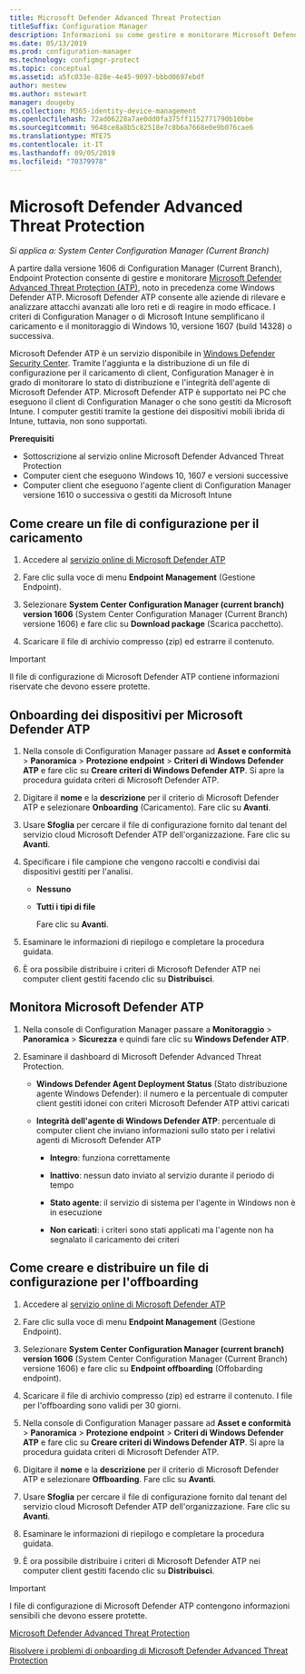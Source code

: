 ```yaml
---
title: Microsoft Defender Advanced Threat Protection
titleSuffix: Configuration Manager
description: Informazioni su come gestire e monitorare Microsoft Defender Advanced Threat Protection, un nuovo servizio che consente alle organizzazioni di rispondere agli attacchi avanzati.
ms.date: 05/13/2019
ms.prod: configuration-manager
ms.technology: configmgr-protect
ms.topic: conceptual
ms.assetid: a5fc033e-828e-4e45-9097-bbbd0697ebdf
author: mestew
ms.author: mstewart
manager: dougeby
ms.collection: M365-identity-device-management
ms.openlocfilehash: 72ad06228a7ae0dd0fa375ff1152771790b10bbe
ms.sourcegitcommit: 9648ce8a8b5c82518e7c8b6a7668e0e9b076cae6
ms.translationtype: MTE75
ms.contentlocale: it-IT
ms.lasthandoff: 09/05/2019
ms.locfileid: "70379978"
---
```

# <a name="microsoft-defender-advanced-threat-protection"></a>Microsoft Defender Advanced Threat Protection

*Si applica a: System Center Configuration Manager (Current Branch)*

A partire dalla versione 1606 di Configuration Manager (Current Branch), Endpoint Protection consente di gestire e monitorare [Microsoft Defender Advanced Threat Protection (ATP)](https://aka.ms/technet-wdatp), noto in precedenza come Windows Defender ATP. Microsoft Defender ATP consente alle aziende di rilevare e analizzare attacchi avanzati alle loro reti e di reagire in modo efficace.  I criteri di Configuration Manager o di Microsoft Intune semplificano il caricamento e il monitoraggio di Windows 10, versione 1607 (build 14328) o successiva.

Microsoft Defender ATP è un servizio disponibile in [Windows Defender Security Center](https://securitycenter.windows.com). Tramite l'aggiunta e la distribuzione di un file di configurazione per il caricamento di client, Configuration Manager è in grado di monitorare lo stato di distribuzione e l'integrità dell'agente di Microsoft Defender ATP. Microsoft Defender ATP è supportato nei PC che eseguono il client di Configuration Manager o che sono gestiti da Microsoft Intune. I computer gestiti tramite la gestione dei dispositivi mobili ibrida di Intune, tuttavia, non sono supportati.

 **Prerequisiti**  

-   Sottoscrizione al servizio online Microsoft Defender Advanced Threat Protection  
-   Computer cient che eseguono Windows 10, 1607 e versioni successive  
-   Computer client che eseguono l'agente client di Configuration Manager versione 1610 o successiva o gestiti da Microsoft Intune

## <a name="how-to-create-an-onboarding-configuration-file"></a>Come creare un file di configurazione per il caricamento  

 1.  Accedere al [servizio online di Microsoft Defender ATP](https://securitycenter.windows.com/)   

 2.  Fare clic sulla voce di menu **Endpoint Management** (Gestione Endpoint).  

 3.  Selezionare **System Center Configuration Manager (current branch) version 1606** (System Center Configuration Manager (Current Branch) versione 1606) e fare clic su **Download package** (Scarica pacchetto).  

 4.  Scaricare il file di archivio compresso (zip) ed estrarre il contenuto.

> [!IMPORTANT]
> Il file di configurazione di Microsoft Defender ATP contiene informazioni riservate che devono essere protette.

## <a name="onboard-devices-for-microsoft-defender-atp"></a>Onboarding dei dispositivi per Microsoft Defender ATP  

1. Nella console di Configuration Manager passare ad **Asset e conformità** > **Panoramica** > **Protezione endpoint** > **Criteri di Windows Defender ATP** e fare clic su **Creare criteri di Windows Defender ATP**. Si apre la procedura guidata criteri di Microsoft Defender ATP.  

2. Digitare il **nome** e la **descrizione** per il criterio di Microsoft Defender ATP e selezionare **Onboarding** (Caricamento). Fare clic su **Avanti**.  

3. Usare **Sfoglia** per cercare il file di configurazione fornito dal tenant del servizio cloud Microsoft Defender ATP dell'organizzazione. Fare clic su **Avanti**.  

4. Specificare i file campione che vengono raccolti e condivisi dai dispositivi gestiti per l'analisi.  

   - **Nessuno**   

   - **Tutti i tipi di file**  

     Fare clic su **Avanti**.  

5. Esaminare le informazioni di riepilogo e completare la procedura guidata.  

6. È ora possibile distribuire i criteri di Microsoft Defender ATP nei computer client gestiti facendo clic su **Distribuisci**.  

## <a name="monitor-microsoft-defender-atp"></a>Monitora Microsoft Defender ATP  

1.  Nella console di Configuration Manager passare a **Monitoraggio** > **Panoramica** > **Sicurezza** e quindi fare clic su **Windows Defender ATP**.  

2.  Esaminare il dashboard di Microsoft Defender Advanced Threat Protection.  

    -   **Windows Defender Agent Deployment Status** (Stato distribuzione agente Windows Defender): il numero e la percentuale di computer client gestiti idonei con criteri Microsoft Defender ATP attivi caricati  

    -   **Integrità dell'agente di Windows Defender ATP**: percentuale di computer client che inviano informazioni sullo stato per i relativi agenti di Microsoft Defender ATP  

        -   **Integro**: funziona correttamente  

        -   **Inattivo**: nessun dato inviato al servizio durante il periodo di tempo  

        -   **Stato agente**: il servizio di sistema per l'agente in Windows non è in esecuzione  

        -   **Non caricati**: i criteri sono stati applicati ma l'agente non ha segnalato il caricamento dei criteri  


## <a name="how-to-create-and-deploy-an-offboarding-configuration-file"></a>Come creare e distribuire un file di configurazione per l'offboarding  

1.  Accedere al [servizio online di Microsoft Defender ATP](https://securitycenter.windows.com/)   

2.  Fare clic sulla voce di menu **Endpoint Management** (Gestione Endpoint).  

3.  Selezionare **System Center Configuration Manager (current branch) version 1606** (System Center Configuration Manager (Current Branch) versione 1606) e fare clic su **Endpoint offboarding** (Offobarding endpoint).  

4.  Scaricare il file di archivio compresso (zip) ed estrarre il contenuto. I file per l'offboarding sono validi per 30 giorni.

5.  Nella console di Configuration Manager passare ad **Asset e conformità** > **Panoramica** > **Protezione endpoint** > **Criteri di Windows Defender ATP** e fare clic su **Creare criteri di Windows Defender ATP**. Si apre la procedura guidata criteri di Microsoft Defender ATP.  

6.  Digitare il **nome** e la **descrizione** per il criterio di Microsoft Defender ATP e selezionare **Offboarding**. Fare clic su **Avanti**.  

7.  Usare **Sfoglia** per cercare il file di configurazione fornito dal tenant del servizio cloud Microsoft Defender ATP dell'organizzazione. Fare clic su **Avanti**.  

8.  Esaminare le informazioni di riepilogo e completare la procedura guidata.  

9.  È ora possibile distribuire i criteri di Microsoft Defender ATP nei computer client gestiti facendo clic su **Distribuisci**.  

> [!IMPORTANT]
> I file di configurazione di Microsoft Defender ATP contengono informazioni sensibili che devono essere protette.

[Microsoft Defender Advanced Threat Protection](https://technet.microsoft.com/itpro/windows/keep-secure/windows-defender-advanced-threat-protection)

[Risolvere i problemi di onboarding di Microsoft Defender Advanced Threat Protection](https://technet.microsoft.com/itpro/windows/keep-secure/troubleshoot-onboarding-windows-defender-advanced-threat-protection)
